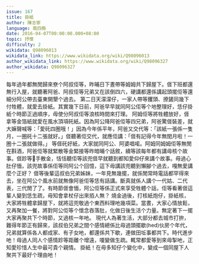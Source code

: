 ```yaml
---
issue: 167
title: 掛紙
author: 陳志寧
language: 南四縣
date: 2016-04-07T00:00:00.000+08:00
topic: 抒懷
difficulty: 2
wikidata: Q98096013
wikidata_link: https://www.wikidata.org/wiki/Q98096013
author_wikidata_link: https://www.wikidata.org/wiki/Q98096327
author_wikidata: Q98096327
---
```

每年過年都無閒歸來尞个阿叔佢等，昨晡日下晝帶等姆姆共下歸屋下。𠊎下班都還無行入屋，就聽著阿爸、阿叔佢等兄弟又在該倒四六，硬講都還係講起頭擺佢等還細分阿公帶去臺東開墾个過去。
第二日天濛濛仔，一家人帶等钁頭、撩鏟同幾下付牲體，就愛去掛紙。其實幾下日前，阿爸早早就同阿公佢等个地整理好，恁仔掛紙个時節正過順序，毋使分阿叔佢等浪核時間來打理。
阿姆佢等將牲體放好，𠊎拿等金箔紙就愛在風水頂項矺紙。因為阿公降阿爸佢等四兄弟，阿爸驚𠊎裝差，就大嫲聲喊等：「愛矺四圈哦！」因為今年係平年，阿爸又交代等：「該紙一張係一隻月，一圈矺十二張就好。」𠊎聽著佢交代，就應佢講：「𠊎有記得今年無閏月啦！一圈十二張就做得。」
等𠊎矺好紙，大家就同阿公、阿婆唱喏。阿姆同姆姆佢等無閒在斟酒，阿爸佢等就緊散等金緊接等昨暗晡个話敘，續等該每年都有講毋核个故事。𠊎跈等𢯭手散金，恬恬聽佢等該兜𠊎早就聽到都知愛仰仔來講个故事。毋過心肚仔愐，該兜故事係佢等同阿公个回憶，這下毋講該兜聽到懶腳个過去，嘎無愛講麼个正好？
𠊎等後輩這叔伯兄弟姊妹，一年見無幾擺，就係閒常時電話都罕得來去，坐在阿公个風水前就無像阿爸佢等恁有話講。斷真就係人講个一代姑、二代表，三代閒了了。有時節𠊎會愐，阿公佢等係正式來享受牲體个話，佢等看著𠊎這輩人變到恁生疏，毋知會拿杖仔出來𢫦人無？
燒金過後，打核紙炮仔，掛紙核，大家將牲體拿歸屋下，就將這兜敬過个東西料理吔幾項菜。當晝，大家心情放鬆，又再聚加一餐，將對阿公佢等个懷念吞落肚，化做日後生活个力量。無定著下一擺大家再聚共下个時節，又過核一年吔。
現代人為著生活，大部分都去城市打拚，難得年節正有歸來，該叔伯兄弟之間个感情總係比毋過頭擺歇(hed)伙房个年代，兄弟就算係各人都成家、有子女吔，都還係共下歇，連做田坵事都共下。時代進步吔！毋過人同人个感情跈等距離个增遠，嗄變做生疏。輒常都愛等到來毋掣吔，正知愛珍惜人生中最可貴个親情。
掛紙！在毋多知仔个變化中，變成一個同屋下人聚共下最好个理由吔！